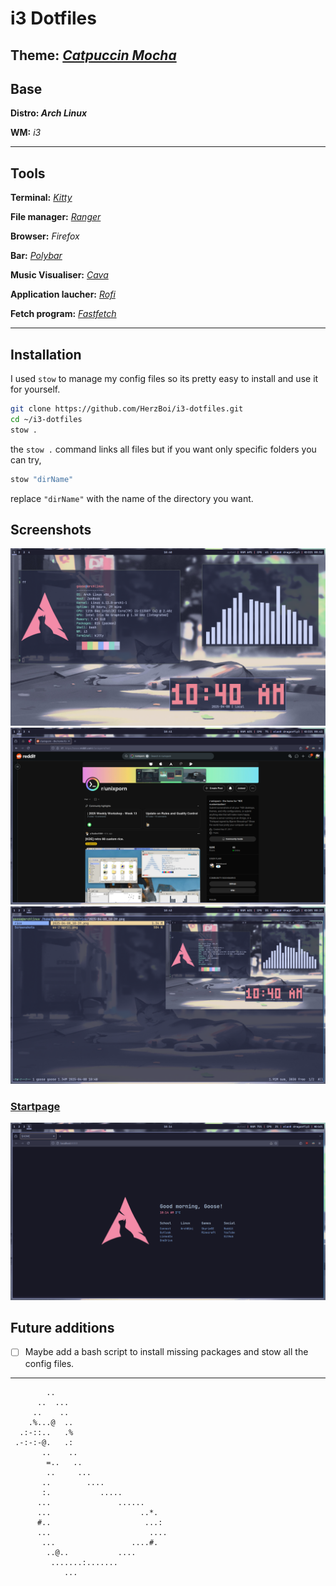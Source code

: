 # i3 Dotfiles

## **Theme:** [_Catpuccin Mocha_](https://github.com/catppuccin/catppuccin)

## Base

**Distro: _Arch Linux_**

**WM:** _i3_  

---

## Tools

**Terminal:** [_Kitty_](https://github.com/kovidgoyal/kitty)

**File manager:** [_Ranger_](https://github.com/ranger/ranger)

**Browser:** _Firefox_

**Bar:** [_Polybar_](https://github.com/polybar/polybar)

**Music Visualiser:** [_Cava_](https://github.com/karlstav/cava)

**Application laucher:** [_Rofi_](https://github.com/davatorium/rofi)

**Fetch program:** [_Fastfetch_](https://github.com/fastfetch-cli/fastfetch)

---

## Installation

I used ```stow``` to manage my config files so its pretty easy to install and use it for yourself.

```bash
git clone https://github.com/HerzBoi/i3-dotfiles.git
cd ~/i3-dotfiles
stow .
```

the ```stow .``` command links all files but if you want only specific folders you can try,

```bash
stow "dirName"
```

replace ```"dirName"``` with the name of the directory you want.

## Screenshots

![ss1](Documents/screenshots/ss-1-april.png)
![ss2](Documents/screenshots/ss-2-april.png)
![ss3](Documents/screenshots/ss-3-april.png)

### [Startpage](https://github.com/HerzBoi/startpage)

![ss4](Documents/screenshots/ss-4-april.png)

## Future additions

- [ ] Maybe add a bash script to install missing packages and stow all the config files.

---

```text
        ..                         
      ..  ...                      
     ..    ..                      
    .%...@  ..                     
  .:-::..   .%                     
 .-:-:-@.   .:                     
       ..    ..                    
        =..   ..                   
        ..     ...                 
       ..        ....              
       :.           .....          
      ...               ......     
      ...                    ..*.  
      #..                     ...: 
      ...                      ....
       ...                 ....#.  
        ..@..           ....       
         .......:.......           
            ...                    
```
